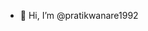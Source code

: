 - 👋 Hi, I’m @pratikwanare1992

<!---
pratikwanare1992/pratikwanare1992 is a ✨ special ✨ repository because its `README.md` (this file) appears on your GitHub profile.
You can click the Preview link to take a look at your changes.
--->

